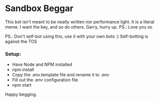# Sandbox Beggar
This bot isn't meant to be neatly written nor performance light. It is a literal meme. I want the key, and so do others. Garry, hurry up.
PS.: Love you xo

PS.: Don't self-bot using this, use it with your own bots :) Self-botting is against the TOS

### Setup:

- Have Node and NPM installed
- npm install
- Copy the .env.template file and rename it to .env
- Fill out the .env configuration file
- npm start

Happy begging.
